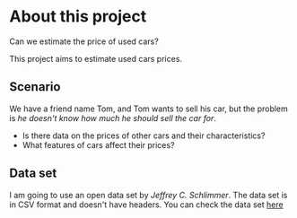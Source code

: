 # About this project
Can we estimate the price of used cars?

This project aims to estimate used cars prices.

## Scenario
We have a friend name Tom, and Tom wants to sell his car, but the problem is *he doesn't know how much he should sell the car for*.
+ Is there data on the prices of other cars and their characteristics?
+ What features of cars affect their prices?

## Data set
I am going to use an open data set by *Jeffrey C. Schlimmer*.
The data set is in CSV format and doesn't have headers.
You can check the data set [here](https://archive.ics.uci.edu/ml/machine-learning-databases/autos/imports-85.data)
